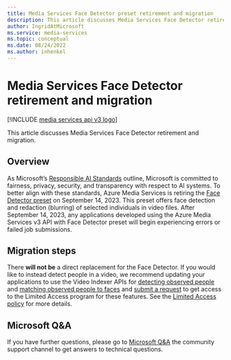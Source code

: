 ```yaml
---
title: Media Services Face Detector preset retirement and migration
description: This article discusses Media Services Face Detector retirement and migration.
author: IngridAtMicrosoft
ms.service: media-services
ms.topic: conceptual
ms.date: 08/24/2022
ms.author: inhenkel
---
```


# Media Services Face Detector retirement and migration

[!INCLUDE [media services api v3 logo](./includes/v3-hr.md)]

This article discusses Media Services Face Detector retirement and migration.

## Overview

As Microsoft’s [Responsible AI Standards](https://blogs.microsoft.com/on-the-issues/2022/06/21/microsofts-framework-for-building-ai-systems-responsibly/) outline, Microsoft is committed to fairness, privacy, security, and transparency
with respect to AI systems. To better align with these standards, Azure Media Services is retiring the [Face Detector preset](analyze-face-redaction-concept.md) on September 14, 2023. This preset offers face detection and redaction (blurring) of selected individuals in video files. After September 14, 2023, any applications developed using the Azure Media Services v3 API with Face Detector preset will begin experiencing errors or failed job submissions.

## Migration steps

There **will not be** a direct replacement for the Face Detector. If you would like to instead detect people in a video, we recommend updating your
applications to use the Video Indexer APIs for [detecting observed people](/azure/azure-video-indexer/observed-people-tracing) and [matching observed people to faces](/azure/azure-video-indexer/matched-person) and [submit a request](https://aka.ms/facerecognition) to get access to the Limited Access program for these features. See the [Limited Access policy](https://aka.ms/AAh91ff) for more details.

## Microsoft Q&A

If you have further questions, please go to [Microsoft Q&A](https://aka.ms/azureqa) the community support channel to get answers to technical questions.
